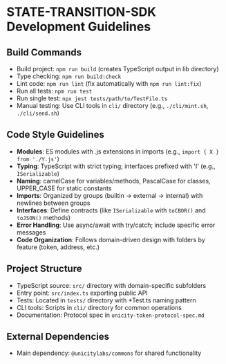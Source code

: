 # STATE-TRANSITION-SDK Development Guidelines

## Build Commands
- Build project: `npm run build` (creates TypeScript output in lib directory)
- Type checking: `npm run build:check` 
- Lint code: `npm run lint` (fix automatically with `npm run lint:fix`)
- Run all tests: `npm run test`
- Run single test: `npx jest tests/path/to/TestFile.ts`
- Manual testing: Use CLI tools in `cli/` directory (e.g., `./cli/mint.sh`, `./cli/send.sh`)

## Code Style Guidelines
- **Modules**: ES modules with .js extensions in imports (e.g., `import { X } from './Y.js'`)
- **Typing**: TypeScript with strict typing; interfaces prefixed with 'I' (e.g., `ISerializable`)
- **Naming**: camelCase for variables/methods, PascalCase for classes, UPPER_CASE for static constants
- **Imports**: Organized by groups (builtin → external → internal) with newlines between groups
- **Interfaces**: Define contracts (like `ISerializable` with `toCBOR()` and `toJSON()` methods)
- **Error Handling**: Use async/await with try/catch; include specific error messages
- **Code Organization**: Follows domain-driven design with folders by feature (token, address, etc.)

## Project Structure
- TypeScript source: `src/` directory with domain-specific subfolders
- Entry point: `src/index.ts` exporting public API
- Tests: Located in `tests/` directory with *Test.ts naming pattern
- CLI tools: Scripts in `cli/` directory for common operations
- Documentation: Protocol spec in `unicity-token-protocol-spec.md`

## External Dependencies
- Main dependency: `@unicitylabs/commons` for shared functionality